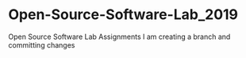 # Open-Source-Software-Lab_2019
Open Source Software Lab Assignments
I am creating a branch and committing changes 
